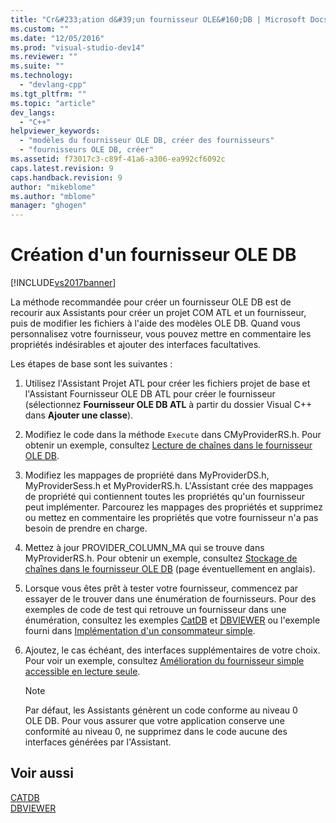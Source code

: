 ```yaml
---
title: "Cr&#233;ation d&#39;un fournisseur OLE&#160;DB | Microsoft Docs"
ms.custom: ""
ms.date: "12/05/2016"
ms.prod: "visual-studio-dev14"
ms.reviewer: ""
ms.suite: ""
ms.technology: 
  - "devlang-cpp"
ms.tgt_pltfrm: ""
ms.topic: "article"
dev_langs: 
  - "C++"
helpviewer_keywords: 
  - "modèles du fournisseur OLE DB, créer des fournisseurs"
  - "fournisseurs OLE DB, créer"
ms.assetid: f73017c3-c89f-41a6-a306-ea992cf6092c
caps.latest.revision: 9
caps.handback.revision: 9
author: "mikeblome"
ms.author: "mblome"
manager: "ghogen"
---
```

# Cr&#233;ation d&#39;un fournisseur OLE&#160;DB
[!INCLUDE[vs2017banner](../../assembler/inline/includes/vs2017banner.md)]

La méthode recommandée pour créer un fournisseur OLE DB est de recourir aux Assistants pour créer un projet COM ATL et un fournisseur, puis de modifier les fichiers à l'aide des modèles OLE DB.  Quand vous personnalisez votre fournisseur, vous pouvez mettre en commentaire les propriétés indésirables et ajouter des interfaces facultatives.  
  
 Les étapes de base sont les suivantes :  
  
1.  Utilisez l'Assistant Projet ATL pour créer les fichiers projet de base et l'Assistant Fournisseur OLE DB ATL pour créer le fournisseur \(sélectionnez **Fournisseur OLE DB ATL** à partir du dossier Visual C\+\+ dans **Ajouter une classe**\).  
  
2.  Modifiez le code dans la méthode `Execute` dans CMyProviderRS.h.  Pour obtenir un exemple, consultez [Lecture de chaînes dans le fournisseur OLE DB](../../data/oledb/reading-strings-into-the-ole-db-provider.md).  
  
3.  Modifiez les mappages de propriété dans MyProviderDS.h, MyProviderSess.h et MyProviderRS.h.  L'Assistant crée des mappages de propriété qui contiennent toutes les propriétés qu'un fournisseur peut implémenter.  Parcourez les mappages des propriétés et supprimez ou mettez en commentaire les propriétés que votre fournisseur n'a pas besoin de prendre en charge.  
  
4.  Mettez à jour PROVIDER\_COLUMN\_MA qui se trouve dans MyProviderRS.h.  Pour obtenir un exemple, consultez [Stockage de chaînes dans le fournisseur OLE DB](../../data/oledb/storing-strings-in-the-ole-db-provider.md) \(page éventuellement en anglais\).  
  
5.  Lorsque vous êtes prêt à tester votre fournisseur, commencez par essayer de le trouver dans une énumération de fournisseurs.  Pour des exemples de code de test qui retrouve un fournisseur dans une énumération, consultez les exemples [CatDB](http://msdn.microsoft.com/fr-fr/003d516b-2bf6-444e-8be5-4ebaa0b66046) et [DBVIEWER](http://msdn.microsoft.com/fr-fr/07620f99-c347-4d09-9ebc-2459e8049832) ou l'exemple fourni dans [Implémentation d'un consommateur simple](../../data/oledb/implementing-a-simple-consumer.md).  
  
6.  Ajoutez, le cas échéant, des interfaces supplémentaires de votre choix.  Pour voir un exemple, consultez [Amélioration du fournisseur simple accessible en lecture seule](../../data/oledb/enhancing-the-simple-read-only-provider.md).  
  
    > [!NOTE]
    >  Par défaut, les Assistants génèrent un code conforme au niveau 0 OLE DB.  Pour vous assurer que votre application conserve une conformité au niveau 0, ne supprimez dans le code aucune des interfaces générées par l'Assistant.  
  
## Voir aussi  
 [CATDB](http://msdn.microsoft.com/fr-fr/003d516b-2bf6-444e-8be5-4ebaa0b66046)   
 [DBVIEWER](http://msdn.microsoft.com/fr-fr/07620f99-c347-4d09-9ebc-2459e8049832)